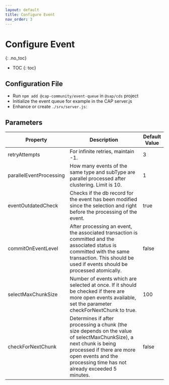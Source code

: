```yaml
---
layout: default
title: Configure Event
nav_order: 3
---
```


<!-- prettier-ignore-start -->
# Configure Event
{: .no_toc}
<!-- prettier-ignore-end -->

<!-- prettier-ignore -->
- TOC
{: toc}

## Configuration File

- Run `npm add @cap-community/event-queue` in `@sap/cds` project
- Initialize the event queue for example in the CAP server.js
- Enhance or create `./srv/server.js`:

## Parameters

| Property                | Description                                                                                                                                                                                                             | Default Value |
|-------------------------|-------------------------------------------------------------------------------------------------------------------------------------------------------------------------------------------------------------------------|---------------|
| retryAttempts           | For infinite retries, maintain -1.                                                                                                                                                                                      | 3             |
| parallelEventProcessing | How many events of the same type and subType are parallel processed after clustering. Limit is 10.                                                                                                                      | 1             |
| eventOutdatedCheck      | Checks if the db record for the event has been modified since the selection and right before the processing of the event.                                                                                               | true          |
| commitOnEventLevel      | After processing an event, the associated transaction is committed and the associated status is committed with the same transaction. This should be used if events should be processed atomically.                      | false         |
| selectMaxChunkSize      | Number of events which are selected at once. If it should be checked if there are more open events available, set the parameter checkForNextChunk to true.                                                              | 100           |
| checkForNextChunk       | Determines if after processing a chunk (the size depends on the value of selectMaxChunkSize), a next chunk is being processed if there are more open events and the processing time has not already exceeded 5 minutes. | false         |
